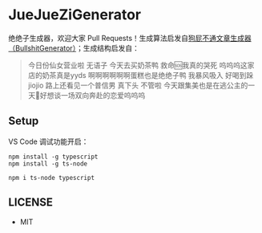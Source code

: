 # JueJueZiGenerator

绝绝子生成器，欢迎大家 Pull Requests！生成算法启发自[狗屁不通文章生成器（BullshitGenerator）](https://github.com/menzi11/BullshitGenerator)；生成结构启发自：

> 今日份仙女营业啦 无语子 今天去买奶茶鸭 救命🆘我真的哭死 呜呜呜这家店的奶茶真是yyds 啊啊啊啊啊啊蛋糕也是绝绝子鸭 我暴风吸入 好喝到跺jiojio 路上还看见一个普信男 真下头 不管啦 今天跟集美也是在逃公主的一天🌹好想谈一场双向奔赴的恋爱呜呜呜

## Setup

VS Code 调试功能开启：

```shell
npm install -g typescript
npm install -g ts-node

npm i ts-node typescript
```

## LICENSE

- MIT
